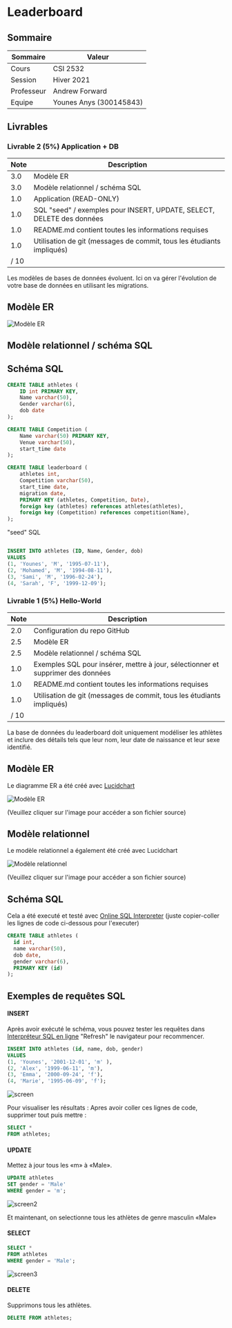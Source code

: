 #  Leaderboard

## Sommaire

| Sommaire | Valeur |
| --- | --- |
| Cours | CSI 2532 |
| Session | Hiver 2021 |
| Professeur | Andrew Forward |
| Equipe | Younes Anys (300145843) |

## Livrables
### Livrable 2 (5%)  Application + DB

| Note | Description | 
| --- | --- |
| 3.0 | Modèle ER  |
| 3.0 | Modèle relationnel / schéma SQL |
| 1.0 | Application (READ-ONLY) | 
| 1.0 | SQL "seed" / exemples pour INSERT, UPDATE, SELECT, DELETE des données |
| 1.0 | README.md contient toutes les informations requises |
| 1.0 | Utilisation de git (messages de commit, tous les étudiants impliqués) |
| / 10 | |

Les modèles de bases de données évoluent. Ici on va gérer l'évolution de votre base de données en utilisant
les migrations.

## Modèle ER

![Modèle ER](files/ER.png)

## Modèle relationnel / schéma SQL

## Schéma SQL
```sql
CREATE TABLE athletes (
	ID int PRIMARY KEY,
	Name varchar(50),
	Gender varchar(6),
	dob date
);
```
```sql
CREATE TABLE Competition (
	Name varchar(50) PRIMARY KEY,
	Venue varchar(50),
	start_time date
);

```
```sql
CREATE TABLE leaderboard (
	athletes int,
	Competition varchar(50),
	start_time date,
	migration date,
	PRIMARY KEY (athletes, Competition, Date),
	foreign key (athletes) references athletes(athletes),
	foreign key (Competition) references competition(Name),
);
```
"seed" SQL

```sql

INSERT INTO athletes (ID, Name, Gender, dob)
VALUES
(1, 'Younes', 'M', '1995-07-11'),
(2, 'Mohamed', 'M', '1994-08-11'),
(3, 'Sami', 'M', '1996-02-24'),
(4, 'Sarah', 'F', '1999-12-09');
```

### Livrable 1 (5%) Hello-World

| Note | Description | 
| --- | --- |
| 2.0 | Configuration du repo GitHub |
| 2.5 | Modèle ER |
| 2.5 | Modèle relationnel / schéma SQL | 
| 1.0 | Exemples SQL pour insérer, mettre à jour, sélectionner et supprimer des données |
| 1.0 | README.md contient toutes les informations requises |
| 1.0 | Utilisation de git (messages de commit, tous les étudiants impliqués) |
| / 10 | |

La base de données du leaderboard doit uniquement modéliser les athlètes et inclure des détails tels que leur
nom, leur date de naissance et leur sexe identifié.

## Modèle ER

Le diagramme ER a été créé avec [Lucidchart](https://www.lucidchart.com/pages/fr)

![Modèle ER](files/modelER.png)

(Veuillez cliquer sur l'image pour accéder a son fichier source)
## Modèle relationnel

Le modèle relationnel a également été créé avec Lucidchart

![Modèle relationnel](files/RelationalModel.png)

(Veuillez cliquer sur l'image pour accéder a son fichier source)

## Schéma SQL

Cela a été executé et testé avec [Online SQL Interpreter](https://www.db-book.com/db7/university-lab-dir/sqljs.html)
(juste copier-coller les lignes de code ci-dessous pour l'executer)

```sql
CREATE TABLE athletes (
  id int,
  name varchar(50),
  dob date,
  gender varchar(6),
  PRIMARY KEY (id)
);
```

## Exemples de requêtes SQL

#### INSERT

Après avoir exécuté le schéma, vous pouvez tester les requêtes
dans [Interpréteur SQL en ligne](https://www.db-book.com/db7/university-lab-dir/sqljs.html)
"Refresh" le navigateur pour recommencer.

```sql
INSERT INTO athletes (id, name, dob, gender)
VALUES
(1, 'Younes', '2001-12-01', 'm' ),
(2, 'Alex', '1999-06-11', 'm'),
(3, 'Emma', '2000-09-24', 'f'),
(4, 'Marie', '1995-06-09', 'f');
```
![screen](https://github.com/YounesAnys/leaderboard/blob/main/files/screen1.PNG)




Pour visualiser les résultats : Apres avoir coller ces lignes de code, supprimer tout puis mettre : 

```sql
SELECT * 
FROM athletes;
```
#### UPDATE

Mettez à jour tous les «m» à «Male».

```sql
UPDATE athletes
SET gender = 'Male'
WHERE gender = 'm';
```
![screen2](https://github.com/YounesAnys/leaderboard/blob/main/files/screen2.PNG)


Et maintenant, on selectionne tous les athlètes de genre masculin «Male»
#### SELECT

```sql
SELECT *
FROM athletes
WHERE gender = 'Male';
```

![screen3](https://github.com/YounesAnys/leaderboard/blob/main/files/screen3.PNG)

#### DELETE

Supprimons tous les athlètes.

```sql
DELETE FROM athletes;
```



